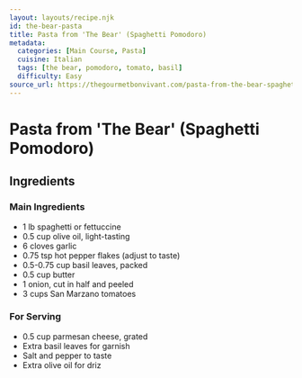 ```yaml
---
layout: layouts/recipe.njk
id: the-bear-pasta
title: Pasta from 'The Bear' (Spaghetti Pomodoro)
metadata:
  categories: [Main Course, Pasta]
  cuisine: Italian
  tags: [the bear, pomodoro, tomato, basil]
  difficulty: Easy
source_url: https://thegourmetbonvivant.com/pasta-from-the-bear-spaghetti-pomodoro/
---
```


# Pasta from 'The Bear' (Spaghetti Pomodoro)

## Ingredients

### Main Ingredients
- 1 lb spaghetti or fettuccine
- 0.5 cup olive oil, light-tasting
- 6 cloves garlic
- 0.75 tsp hot pepper flakes (adjust to taste)
- 0.5-0.75 cup basil leaves, packed
- 0.5 cup butter
- 1 onion, cut in half and peeled
- 3 cups San Marzano tomatoes

### For Serving
- 0.5 cup parmesan cheese, grated
- Extra basil leaves for garnish
- Salt and pepper to taste
- Extra olive oil for driz
